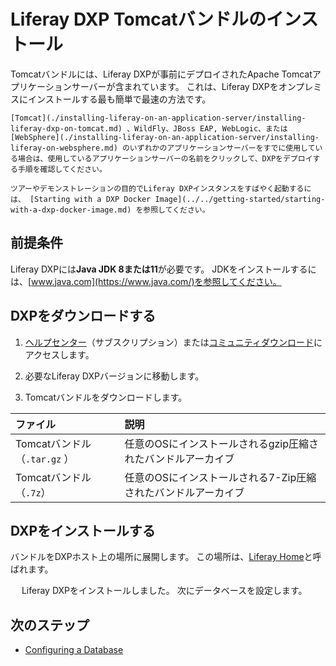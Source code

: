 # Liferay DXP Tomcatバンドルのインストール

Tomcatバンドルには、Liferay DXPが事前にデプロイされたApache Tomcatアプリケーションサーバーが含まれています。 これは、Liferay DXPをオンプレミスにインストールする最も簡単で最速の方法です。

```{note}
[Tomcat](./installing-liferay-on-an-application-server/installing-liferay-dxp-on-tomcat.md) 、WildFly、JBoss EAP, WebLogic、または [WebSphere](./installing-liferay-on-an-application-server/installing-liferay-on-websphere.md) のいずれかのアプリケーションサーバーをすでに使用している場合は、使用しているアプリケーションサーバーの名前をクリックして、DXPをデプロイする手順を確認してください。
```

```{note}
ツアーやデモンストレーションの目的でLiferay DXPインスタンスをすばやく起動するには、 [Starting with a DXP Docker Image](../../getting-started/starting-with-a-dxp-docker-image.md) を参照してください。
```

## 前提条件

Liferay DXPには**Java JDK 8または11**が必要です。 JDKをインストールするには、[www.java.com](https://www.java.com/)を参照してください。

## DXPをダウンロードする

1.  [ヘルプセンター](https://help.liferay.com/hc)（サブスクリプション）または[コミュニティダウンロード](https://www.liferay.com/downloads-community)にアクセスします。

2.  必要なLiferay DXPバージョンに移動します。

3.  Tomcatバンドルをダウンロードします。

| ファイル                   | 説明                                 |
|:---------------------- |:---------------------------------- |
| Tomcatバンドル（`.tar.gz` ） | 任意のOSにインストールされるgzip圧縮されたバンドルアーカイブ  |
| Tomcatバンドル（`.7z`）      | 任意のOSにインストールされる7-Zip圧縮されたバンドルアーカイブ |

## DXPをインストールする

バンドルをDXPホスト上の場所に展開します。 この場所は、[Liferay Home](../reference/liferay-home.md)と呼ばれます。

　 Liferay DXPをインストールしました。 次にデータベースを設定します。

## 次のステップ

  - [Configuring a Database](../installing-liferay/configuring-a-database.md)
